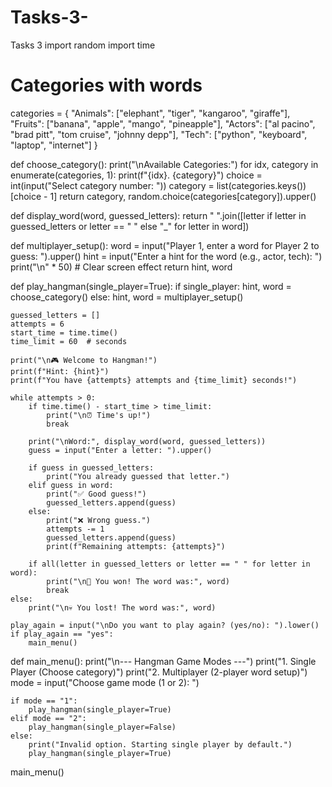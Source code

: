 # Tasks-3-
Tasks 3 
import random
import time

# Categories with words
categories = {
    "Animals": ["elephant", "tiger", "kangaroo", "giraffe"],
    "Fruits": ["banana", "apple", "mango", "pineapple"],
    "Actors": ["al pacino", "brad pitt", "tom cruise", "johnny depp"],
    "Tech": ["python", "keyboard", "laptop", "internet"]
}

def choose_category():
    print("\nAvailable Categories:")
    for idx, category in enumerate(categories, 1):
        print(f"{idx}. {category}")
    choice = int(input("Select category number: "))
    category = list(categories.keys())[choice - 1]
    return category, random.choice(categories[category]).upper()

def display_word(word, guessed_letters):
    return " ".join([letter if letter in guessed_letters or letter == " " else "_" for letter in word])

def multiplayer_setup():
    word = input("Player 1, enter a word for Player 2 to guess: ").upper()
    hint = input("Enter a hint for the word (e.g., actor, tech): ")
    print("\n" * 50)  # Clear screen effect
    return hint, word

def play_hangman(single_player=True):
    if single_player:
        hint, word = choose_category()
    else:
        hint, word = multiplayer_setup()

    guessed_letters = []
    attempts = 6
    start_time = time.time()
    time_limit = 60  # seconds

    print("\n🎮 Welcome to Hangman!")
    print(f"Hint: {hint}")
    print(f"You have {attempts} attempts and {time_limit} seconds!")

    while attempts > 0:
        if time.time() - start_time > time_limit:
            print("\n⏰ Time's up!")
            break

        print("\nWord:", display_word(word, guessed_letters))
        guess = input("Enter a letter: ").upper()

        if guess in guessed_letters:
            print("You already guessed that letter.")
        elif guess in word:
            print("✅ Good guess!")
            guessed_letters.append(guess)
        else:
            print("❌ Wrong guess.")
            attempts -= 1
            guessed_letters.append(guess)
            print(f"Remaining attempts: {attempts}")

        if all(letter in guessed_letters or letter == " " for letter in word):
            print("\n🎉 You won! The word was:", word)
            break
    else:
        print("\n💀 You lost! The word was:", word)

    play_again = input("\nDo you want to play again? (yes/no): ").lower()
    if play_again == "yes":
        main_menu()

def main_menu():
    print("\n--- Hangman Game Modes ---")
    print("1. Single Player (Choose category)")
    print("2. Multiplayer (2-player word setup)")
    mode = input("Choose game mode (1 or 2): ")

    if mode == "1":
        play_hangman(single_player=True)
    elif mode == "2":
        play_hangman(single_player=False)
    else:
        print("Invalid option. Starting single player by default.")
        play_hangman(single_player=True)

main_menu()
